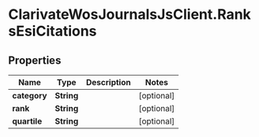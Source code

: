 # ClarivateWosJournalsJsClient.RanksEsiCitations

## Properties

Name | Type | Description | Notes
------------ | ------------- | ------------- | -------------
**category** | **String** |  | [optional] 
**rank** | **String** |  | [optional] 
**quartile** | **String** |  | [optional] 


